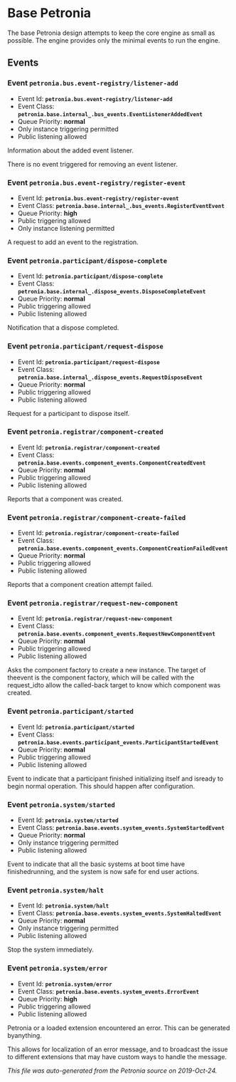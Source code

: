 # Base Petronia

The base Petronia design attempts to keep the core engine as small as possible.  The engine provides only the minimal events to run the engine.

## Events


### Event `petronia.bus.event-registry/listener-add`

* Event Id: **`petronia.bus.event-registry/listener-add`**
* Event Class: **`petronia.base.internal_.bus_events.EventListenerAddedEvent`**
* Queue Priority: **normal**
* Only instance triggering permitted
* Public listening allowed

Information about the added event listener.


There is no event triggered for removing an event listener.

### Event `petronia.bus.event-registry/register-event`

* Event Id: **`petronia.bus.event-registry/register-event`**
* Event Class: **`petronia.base.internal_.bus_events.RegisterEventEvent`**
* Queue Priority: **high**
* Public triggering allowed
* Only instance listening permitted

A request to add an event to the registration.

### Event `petronia.participant/dispose-complete`

* Event Id: **`petronia.participant/dispose-complete`**
* Event Class: **`petronia.base.internal_.dispose_events.DisposeCompleteEvent`**
* Queue Priority: **normal**
* Public triggering allowed
* Public listening allowed

Notification that a dispose completed.

### Event `petronia.participant/request-dispose`

* Event Id: **`petronia.participant/request-dispose`**
* Event Class: **`petronia.base.internal_.dispose_events.RequestDisposeEvent`**
* Queue Priority: **normal**
* Public triggering allowed
* Public listening allowed

Request for a participant to dispose itself.

### Event `petronia.registrar/component-created`

* Event Id: **`petronia.registrar/component-created`**
* Event Class: **`petronia.base.events.component_events.ComponentCreatedEvent`**
* Queue Priority: **normal**
* Public triggering allowed
* Public listening allowed

Reports that a component was created.

### Event `petronia.registrar/component-create-failed`

* Event Id: **`petronia.registrar/component-create-failed`**
* Event Class: **`petronia.base.events.component_events.ComponentCreationFailedEvent`**
* Queue Priority: **normal**
* Public triggering allowed
* Public listening allowed

Reports that a component creation attempt failed.

### Event `petronia.registrar/request-new-component`

* Event Id: **`petronia.registrar/request-new-component`**
* Event Class: **`petronia.base.events.component_events.RequestNewComponentEvent`**
* Queue Priority: **normal**
* Public triggering allowed
* Public listening allowed

Asks the component factory to create a new instance.  The target of theevent is the component factory, which will be called with the request_idto allow the called-back target to know which component was created.

### Event `petronia.participant/started`

* Event Id: **`petronia.participant/started`**
* Event Class: **`petronia.base.events.participant_events.ParticipantStartedEvent`**
* Queue Priority: **normal**
* Public triggering allowed
* Public listening allowed

Event to indicate that a participant finished initializing itself and isready to begin normal operation.  This should happen after configuration.

### Event `petronia.system/started`

* Event Id: **`petronia.system/started`**
* Event Class: **`petronia.base.events.system_events.SystemStartedEvent`**
* Queue Priority: **normal**
* Only instance triggering permitted
* Public listening allowed

Event to indicate that all the basic systems at boot time have finishedrunning, and the system is now safe for end user actions.

### Event `petronia.system/halt`

* Event Id: **`petronia.system/halt`**
* Event Class: **`petronia.base.events.system_events.SystemHaltedEvent`**
* Queue Priority: **normal**
* Only instance triggering permitted
* Public listening allowed

Stop the system immediately.

### Event `petronia.system/error`

* Event Id: **`petronia.system/error`**
* Event Class: **`petronia.base.events.system_events.ErrorEvent`**
* Queue Priority: **high**
* Public triggering allowed
* Public listening allowed

Petronia or a loaded extension encountered an error.  This can be generated byanything.


This allows for localization of an error message, and to broadcast the issue to
different extensions that may have custom ways to handle the message.


*This file was auto-generated from the Petronia source on 2019-Oct-24.*
